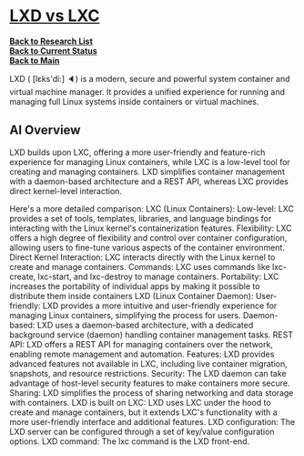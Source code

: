 # **[LXD vs LXC](https://blog.purestorage.com/purely-educational/lxc-vs-lxd-linux-containers-demystified/#:~:text=LXD%20(Linux%20Container%20Daemon)%20builds,with%20a%20daemon%2Dbased%20architecture.)**

**[Back to Research List](../../../../research_list.md)**\
**[Back to Current Status](../../../../../a_status/detailed_status.md)**\
**[Back to Main](../../../../../README.md)**

LXD ( [lɛks'di:] 🔈) is a modern, secure and powerful system container and virtual machine manager. It provides a unified experience for running and managing full Linux systems inside containers or virtual machines.

## AI Overview

LXD builds upon LXC, offering a more user-friendly and feature-rich experience for managing Linux containers, while LXC is a low-level tool for creating and managing containers. LXD simplifies container management with a daemon-based architecture and a REST API, whereas LXC provides direct kernel-level interaction.

Here's a more detailed comparison:
LXC (Linux Containers):
Low-level:
LXC provides a set of tools, templates, libraries, and language bindings for interacting with the Linux kernel's containerization features.
Flexibility:
LXC offers a high degree of flexibility and control over container configuration, allowing users to fine-tune various aspects of the container environment.
Direct Kernel Interaction:
LXC interacts directly with the Linux kernel to create and manage containers.
Commands:
LXC uses commands like lxc-create, lxc-start, and lxc-destroy to manage containers.
Portability:
LXC increases the portability of individual apps by making it possible to distribute them inside containers
LXD (Linux Container Daemon):
User-friendly:
LXD provides a more intuitive and user-friendly experience for managing Linux containers, simplifying the process for users.
Daemon-based:
LXD uses a daemon-based architecture, with a dedicated background service (daemon) handling container management tasks.
REST API:
LXD offers a REST API for managing containers over the network, enabling remote management and automation.
Features:
LXD provides advanced features not available in LXC, including live container migration, snapshots, and resource restrictions.
Security:
The LXD daemon can take advantage of host-level security features to make containers more secure.
Sharing:
LXD simplifies the process of sharing networking and data storage with containers.
LXD is built on LXC:
LXD uses LXC under the hood to create and manage containers, but it extends LXC's functionality with a more user-friendly interface and additional features.
LXD configuration:
The LXD server can be configured through a set of key/value configuration options.
LXD command:
The lxc command is the LXD front-end.
